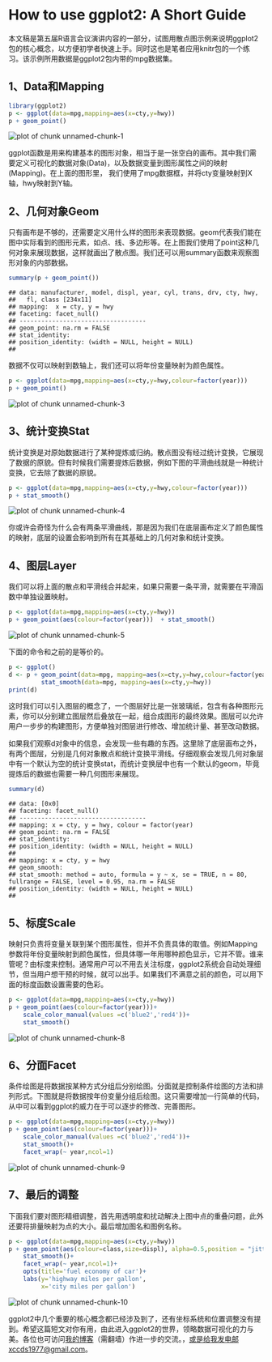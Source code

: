 ﻿# How to use ggplot2: A Short Guide

本文稿是第五届R语言会议演讲内容的一部分，试图用散点图示例来说明ggplot2包的核心概念，以方便初学者快速上手。同时这也是笔者应用knitr包的一个练习。该示例所用数据是ggplot2包内带的mpg数据集。 



## 1、Data和Mapping


```r
library(ggplot2)
p <- ggplot(data=mpg,mapping=aes(x=cty,y=hwy))
p + geom_point()
```

![plot of chunk unnamed-chunk-1](https://github.com/xccds/Rblog/raw/master/figure/unnamed-chunk-1.png) 

ggplot函数是用来构建基本的图形对象，相当于是一张空白的画布。其中我们需要定义可视化的数据对象(Data)，以及数据变量到图形属性之间的映射(Mapping)。在上面的图形里， 我们使用了mpg数据框，并将cty变量映射到X轴，hwy映射到Y轴。



## 2、几何对象Geom
只有画布是不够的，还需要定义用什么样的图形来表现数据。geom代表我们能在图中实际看到的图形元素，如点、线、多边形等。在上图我们使用了point这种几何对象来展现数据，这样就画出了散点图。我们还可以用summary函数来观察图形对象的内部数据。


```r
summary(p + geom_point())
```



```
## data: manufacturer, model, displ, year, cyl, trans, drv, cty, hwy,
##   fl, class [234x11]
## mapping:  x = cty, y = hwy
## faceting: facet_null() 
## -----------------------------------
## geom_point: na.rm = FALSE 
## stat_identity:  
## position_identity: (width = NULL, height = NULL)
## 
```



数据不仅可以映射到数轴上，我们还可以将年份变量映射为颜色属性。


```r
p <- ggplot(data=mpg,mapping=aes(x=cty,y=hwy,colour=factor(year)))
p + geom_point()
```

![plot of chunk unnamed-chunk-3](https://github.com/xccds/Rblog/raw/master/figure/unnamed-chunk-3.png) 

## 3、统计变换Stat
统计变换是对原始数据进行了某种提炼或归纳。散点图没有经过统计变换，它展现了数据的原貌。但有时候我们需要提炼后数据，例如下图的平滑曲线就是一种统计变换，它去除了数据的原貌。


```r
p <- ggplot(data=mpg,mapping=aes(x=cty,y=hwy,colour=factor(year)))
p + stat_smooth()
```

![plot of chunk unnamed-chunk-4](https://github.com/xccds/Rblog/raw/master/figure/unnamed-chunk-4.png) 

你或许会奇怪为什么会有两条平滑曲线，那是因为我们在底层画布定义了颜色属性的映射，底层的设置会影响到所有在其基础上的几何对象和统计变换。

## 4、图层Layer
我们可以将上面的散点和平滑线合并起来，如果只需要一条平滑，就需要在平滑函数中单独设置映射。


```r
p <- ggplot(data=mpg,mapping=aes(x=cty,y=hwy))
p + geom_point(aes(colour=factor(year)))  + stat_smooth()
```

![plot of chunk unnamed-chunk-5](https://github.com/xccds/Rblog/raw/master/figure/unnamed-chunk-5.png) 

下面的命令和之前的是等价的。


```r
p <- ggplot()
d <- p + geom_point(data=mpg, mapping=aes(x=cty,y=hwy,colour=factor(year))) + 
         stat_smooth(data=mpg, mapping=aes(x=cty,y=hwy))
print(d)
```



这时我们可以引入图层的概念了，一个图层好比是一张玻璃纸，包含有各种图形元素，你可以分别建立图层然后叠放在一起，组合成图形的最终效果。图层可以允许用户一步步的构建图形，方便单独对图层进行修改、增加统计量、甚至改动数据。

如果我们观察d对象中的信息，会发现一些有趣的东西。这里除了底层画布之外，有两个图层，分别是几何对象散点和统计变换平滑线。仔细观察会发现几何对象层中有一个默认为空的统计变换stat，而统计变换层中也有一个默认的geom，毕竟提炼后的数据也需要一种几何图形来展现。


```r
summary(d)
```



```
## data: [0x0]
## faceting: facet_null() 
## -----------------------------------
## mapping: x = cty, y = hwy, colour = factor(year) 
## geom_point: na.rm = FALSE 
## stat_identity:  
## position_identity: (width = NULL, height = NULL)
## 
## mapping: x = cty, y = hwy 
## geom_smooth:  
## stat_smooth: method = auto, formula = y ~ x, se = TRUE, n = 80, fullrange = FALSE, level = 0.95, na.rm = FALSE 
## position_identity: (width = NULL, height = NULL)
## 
```



## 5、标度Scale
映射只负责将变量关联到某个图形属性，但并不负责具体的取值。例如Mapping参数将年份变量映射到颜色属性，但具体哪一年用哪种颜色显示，它并不管。谁来管呢？由标度来控制。通常用户可以不用去关注标度，ggplot2系统会自动处理细节，但当用户想干预的时候，就可以出手。如果我们不满意之前的颜色，可以用下面的标度函数设置需要的色彩。


```r
p <- ggplot(data=mpg,mapping=aes(x=cty,y=hwy))
p + geom_point(aes(colour=factor(year)))+
    scale_color_manual(values =c('blue2','red4'))+
    stat_smooth()
```

![plot of chunk unnamed-chunk-8](https://github.com/xccds/Rblog/raw/master/figure/unnamed-chunk-8.png) 

## 6、分面Facet
条件绘图是将数据按某种方式分组后分别绘图。分面就是控制条件绘图的方法和排列形式。下图就是将数据按年份变量分组后绘图。这只需要增加一行简单的代码，从中可以看到ggplot的威力在于可以逐步的修改、完善图形。


```r
p <- ggplot(data=mpg,mapping=aes(x=cty,y=hwy))
p + geom_point(aes(colour=factor(year)))+
    scale_color_manual(values =c('blue2','red4'))+
    stat_smooth()+
    facet_wrap(~ year,ncol=1)
```

![plot of chunk unnamed-chunk-9](https://github.com/xccds/Rblog/raw/master/figure/unnamed-chunk-9.png) 

## 7、最后的调整
下面我们要对图形精细调整，首先用透明度和扰动解决上图中点的重叠问题，此外还要将排量映射为点的大小。最后增加图名和图例名称。


```r
p <- ggplot(data=mpg,mapping=aes(x=cty,y=hwy))
p + geom_point(aes(colour=class,size=displ), alpha=0.5,position = "jitter")+
    stat_smooth()+
    facet_wrap(~ year,ncol=1)+
    opts(title='fuel economy of car')+
    labs(y='highway miles per gallon',
         x='city miles per gallon')
```

![plot of chunk unnamed-chunk-10](https://github.com/xccds/Rblog/raw/master/figure/unnamed-chunk-10.png) 

ggplot2中几个重要的核心概念都已经涉及到了，还有坐标系统和位置调整没有提到。希望这篇短文对你有用，由此进入ggplot2的世界，领略数据可视化的力与美。各位也可访问[我的博客](http://xccds1977.blogspot.com)（需翻墙）作进一步的交流。，或是给我发电邮xccds1977@gmail.com。
